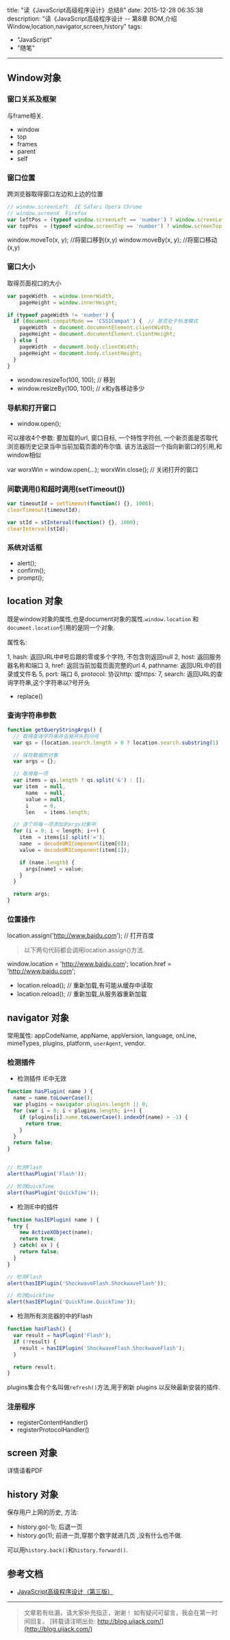 title: "读《JavaScript高级程序设计》总结8"
date: 2015-12-28 06:35:38
description: "读《JavaScript高级程序设计 -- 第8章 BOM,介绍Window,location,navigator,screen,history"
tags:
- "JavaScript"
- "随笔"
---

## Window对象

### 窗口关系及框架

与frame相关.

- window
- top
- frames
- parent
- self

### 窗口位置

跨浏览器取得窗口左边和上边的位置

```js
// window.screenLeft  IE Safari Opera Chrome
// window.screenX  Firefox
var leftPos = (typeof window.screenLeft == 'number') ? window.screenLeft : window.screenX;
var topPos  = (typeof window.screenTop == 'number') ? window.screenTop : window.screenY;
```

window.moveTo(x, y); //将窗口移到(x,y)
window.moveBy(x, y); //将窗口移动(x,y)

### 窗口大小

取得页面视口的大小

```js
var pageWidth  = window.innerWidth,
    pageHeight = window.innerHeight;

if (typeof pageWidth != 'number') {
  if (document.compatMode == 'CSS1Compat') {  // 是否处于标准模式
    pageWidth  = document.documentElement.clientWidth;
    pageHeight = document.documentElement.clientHeight;
  } else {
    pageWidth  = document.body.clientWidth;
    pageHeight = document.body.clientHeight;
  }
}
```

- wondow.resizeTo(100, 100); // 移到
- window.resizeBy(100, 100); // x和y各移动多少

### 导航和打开窗口

- window.open();

可以接收4个参数: 要加载的url, 窗口目标, 一个特性字符创, 一个新页面是否取代浏览器历史记录当中当前加载页面的布尔值.
该方法返回一个指向新窗口的引用,和window相似

var worxWin = window.open(...);
worxWin.close(); // 关闭打开的窗口

### 间歇调用()和超时调用(setTimeout())

```js
var timeoutId = setTimeout(function() {}, 1000);
clearTimeout(timeoutId);

var stId = stInterval(function() {}, 1000);
clearInterval(stId);
```

### 系统对话框

- alert();
- confirm();
- prompt();

## location 对象

既是window对象的属性,也是document对象的属性.`window.location` 和 `document.location`引用的是同一个对象.

属性名:

1, hash: 返回URL中#号后跟的零或多个字符, 不包含则返回null
2, host: 返回服务器名称和端口
3, href: 返回当前加载页面完整的url
4, pathname: 返回URL中的目录或文件名
5, port: 端口
6, protocol: 协议http: 或https:
7, search: 返回URL的查询字符串,这个字符串以?号开头

- replace()

### 查询字符串参数

```js
function getQueryStringArgs() {
  // 取得查询字符串并去掉开头的问号
  var qs = (location.search.length > 0 ? location.search.substring(1) : '');

  // 保存数据的对象
  var args = {};

  // 取得每一项
  var items = qs.length ? qs.split('&') : [];
  var item  = null,
      name  = null,
      value = null,
      i     = 0,
      len   = items.length;

  // 逐个将每一项添加到args对象中
  for (i = 0; i < length; i++) {
    item  = items[i].split('=');
    name  = decodeURIComponent(item[0]);
    value = decodeURIComponent(item[1]);

    if (name.length) {
      args[name] = value;
    }
  }

  return args;
}
```

### 位置操作

location.assign('http://www.baidu.com'); // 打开百度

> 以下两句代码都会调用location.assign()方法.

window.location = 'http://www.baidu.com';
location.href = 'http://www.baidu.com';

- location.reload(); // 重新加载,有可能从缓存中读取
- location.reload(); // 重新加载,从服务器重新加载

## navigator 对象

常用属性:
appCodeName, appName, appVersion, language, onLine, mimeTypes, plugins, platform, `userAgent`, vendor.

### 检测插件

- 检测插件 IE中无效

```js
function hasPlugin( name ) {
  name = name.toLowerCase();
  var plugins = navigator.plugins.length || 0;
  for (var i = 0; i < plugins.length; i++) {
    if (plugins[i].name.toLowerCase().indexOf(name) > -1) {
      return true;
    }
  }
  return false;
}


// 检测Flash
alert(hasPlugin('Flash'));

// 检测QuickTime
alert(hasPlugin('QuickTime'));

```

- 检测IE中的插件

```js
function hasIEPlugin( name ) {
  try {
    new ActiveXObject(name);
    return true;
  } catch( ex ) {
    return false;
  }
}

// 检测Flash
alert(hasIEPlugin('ShockwaveFlash.ShockwaveFlash'));

// 检测QuickTime
alert(hasIEPlugin('QuickTime.QuickTime'));
```

- 检测所有浏览器的中的Flash

```js
function hasFlash() {
  var result = hasPlugin('Flash');
  if (!result) {
    result = hasIEPlugin('ShockwaveFlash.ShockwaveFlash');
  }

  return result;
}
```

plugins集合有个名叫做`refresh()`方法,用于刷新 plugins 以反映最新安装的插件.

### 注册程序

- registerContentHandler()
- registerProtocolHandler()

## screen 对象

详情请看PDF

## history 对象

保存用户上网的历史, 方法:

- history.go(-1); 后退一页
- history.go(1); 前进一页,穿那个数字就进几页 ,没有什么也不做.

可以用`history.back()`和`history.forward()`.

## 参考文档

- [JavaScript高级程序设计（第三版）](http://www.ituring.com.cn/book/946)

-----------------------

> 文章若有纰漏，请大家补充指正，谢谢！
> 如有疑问可留言，我会在第一时间回复。
> [转载请注明出处: http://blog.uijack.com/](http://blog.uijack.com/)
